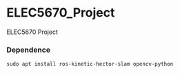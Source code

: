 # ELEC5670_Project
ELEC5670 Project


### Dependence
```
sudo apt install ros-kinetic-hector-slam opencv-python
```